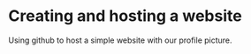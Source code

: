 # Creating and hosting a website 

Using github to host a simple website with our profile picture. 
